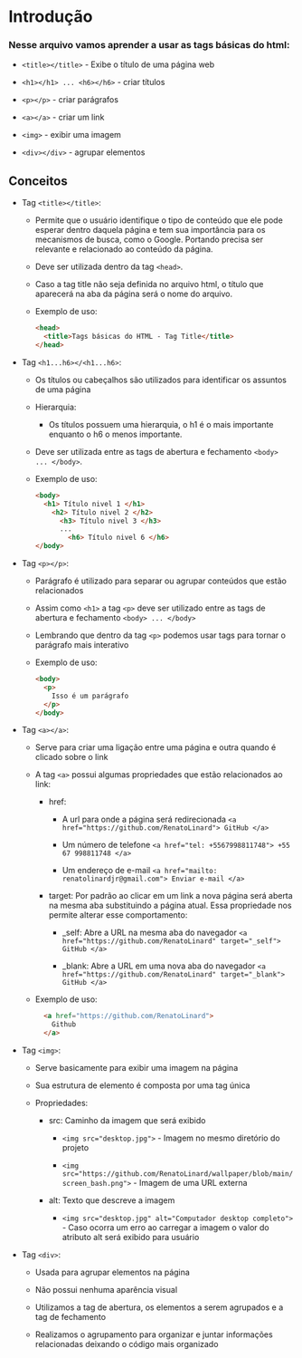 # Introdução

### Nesse arquivo vamos aprender a usar as tags básicas do html:

  - ```<title></title>``` - Exibe o título de uma página web
    
  - ```<h1></h1> ... <h6></h6>``` - criar títulos
    
  - ```<p></p>``` - criar parágrafos
    
  - ```<a></a>``` - criar um link
    
  - ```<img>``` - exibir uma imagem
    
  - ```<div></div>``` - agrupar elementos

## Conceitos

- Tag ```<title></title>```:
  
  - Permite que o usuário identifique o tipo de conteúdo que ele pode esperar dentro daquela página e tem sua importância para os mecanismos de busca, como o Google. Portando precisa ser relevante e relacionado ao conteúdo da página.
  
  - Deve ser utilizada dentro da tag ```<head>```.
    
  - Caso a tag title não seja definida no arquivo html, o título que aparecerá na aba da página será o nome do arquivo.
    
  - Exemplo de uso:
    ```html
    <head>
      <title>Tags básicas do HTML - Tag Title</title>
    </head>
    ```

- Tag ```<h1...h6></<h1...h6>```:
  - Os títulos ou cabeçalhos são utilizados para identificar os assuntos de uma página

  - Hierarquia:
      - Os títulos possuem uma hierarquia, o h1 é o mais importante enquanto o h6 o menos importante.

  - Deve ser utilizada entre as tags de abertura e fechamento ```<body> ... </body>```.

  - Exemplo de uso:
    ```html
    <body>
      <h1> Título nivel 1 </h1>
        <h2> Título nivel 2 </h2>
          <h3> Título nivel 3 </h3>
          ...
            <h6> Título nivel 6 </h6>
    </body>
    ```

- Tag ```<p></p>```:
  - Parágrafo é utilizado para separar ou agrupar conteúdos que estão relacionados
    
  - Assim como ```<h1>``` a tag ```<p>``` deve ser utilizado entre as tags de abertura e fechamento ```<body> ... </body>```
    
  - Lembrando que dentro da tag ```<p>``` podemos usar tags para tornar o parágrafo mais interativo
    
  - Exemplo de uso:
    ```html
    <body>
      <p>
        Isso é um parágrafo
      </p>
    </body>
    ```

- Tag ```<a></a>```:
  - Serve para criar uma ligação entre uma página e outra quando é clicado sobre o link
 
  - A tag ```<a>``` possui algumas propriedades que estão relacionados ao link:
    - href:
      - A url para onde a página será redirecionada ```<a href="https://github.com/RenatoLinard"> GitHub </a>```
        
      - Um número de telefone ```<a href="tel: +5567998811748"> +55 67 998811748 </a>```
        
      - Um endereço de e-mail ```<a href="mailto: renatolinardjr@gmail.com"> Enviar e-mail </a>```

    - target: Por padrão ao clicar em um link a nova página será aberta na mesma aba substituindo a página atual. Essa propriedade nos permite alterar esse comportamento:
      - _self: Abre a URL na mesma aba do navegador
        ```<a href="https://github.com/RenatoLinard" target="_self"> GitHub </a>```
        
      - _blank: Abre a URL em uma nova aba do navegador
        ```<a href="https://github.com/RenatoLinard" target="_blank"> GitHub </a>```
 
  - Exemplo de uso:
    ```html
      <a href="https://github.com/RenatoLinard">
        Github
      </a>
    ```

- Tag ```<img>```:
  - Serve basicamente para exibir uma imagem na página
    
  - Sua estrutura de elemento é composta por uma tag única
    
  - Propriedades:
    - src: Caminho da imagem que será exibido    
      - ```<img src="desktop.jpg">``` - Imagem no mesmo diretório do projeto

      - ```<img src="https://github.com/RenatoLinard/wallpaper/blob/main/screen_bash.png">``` - Imagem de uma URL externa
     
    - alt: Texto que descreve a imagem
      - ```<img src="desktop.jpg" alt="Computador desktop completo">``` - Caso ocorra um erro ao carregar a imagem o valor do atributo alt será exibido para usuário

- Tag ```<div>```:
  - Usada para agrupar elementos na página
    
  - Não possui nenhuma aparência visual
    
  - Utilizamos a tag de abertura, os elementos a serem agrupados e a tag de fechamento

  - Realizamos o agrupamento para organizar e juntar informações relacionadas deixando o código mais organizado
